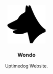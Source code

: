 <p align="center">
    <img alt="Uptimedog Logo" src="/public/logo.png?v=0.1.1" height="120" />
    <h3 align="center">Wondo</h3>
    <p align="center">Uptimedog Website.</p>
</p>

